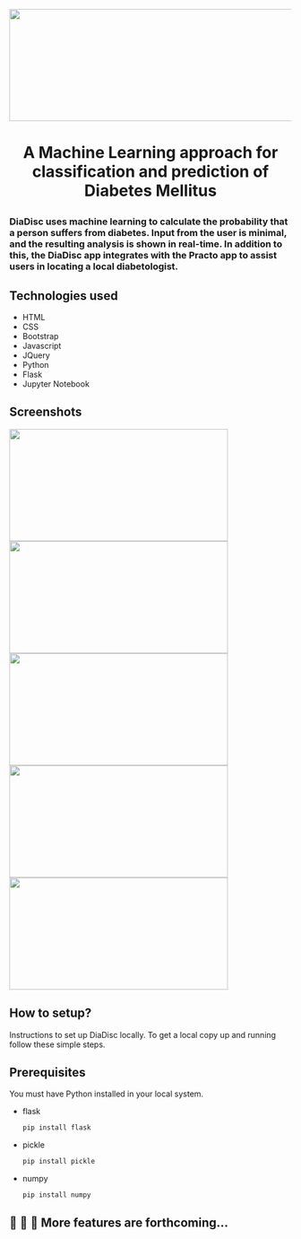 <p align="center">
    <img src="https://user-images.githubusercontent.com/78247889/199315642-f07762bf-c93c-4650-bfa8-1e1f5944541f.png" width="520" height="200">
</p>

# <p align="center"><strong>A Machine Learning approach for classification and prediction of Diabetes Mellitus</strong></p>

### <p>DiaDisc uses machine learning to calculate the probability that a person suffers from diabetes. Input from the user is minimal, and the resulting analysis is shown in real-time. In addition to this, the DiaDisc app integrates with the Practo app to assist users in locating a local diabetologist.<p>

## Technologies used
* HTML
* CSS
* Bootstrap
* Javascript
* JQuery
* Python
* Flask
* Jupyter Notebook
<!-- * MySQL -->

## Screenshots
<p>
    <img src="https://user-images.githubusercontent.com/78247889/199990598-1d8450a3-2415-4a18-97f9-64c506522b05.png" width="390" height="200">
    <img src="https://user-images.githubusercontent.com/78247889/199993227-18e4d48e-b4d6-4af2-a163-f9f67797b009.png" width="390" height="200">
    <img src="https://user-images.githubusercontent.com/78247889/199990617-cd65c31b-bc90-441c-99ba-77027f4843c4.png" width="390" height="200">
    <img src="https://user-images.githubusercontent.com/78247889/199990640-ff6f8f56-7fff-4bad-856b-561c6dde498b.png" width="390" height="200">
    <img src="https://user-images.githubusercontent.com/78247889/199990649-a3aa1ddf-7722-4eb4-9d5e-12dba09737fc.png" width="390" height="200">
</p>

## How to setup?
Instructions to set up DiaDisc locally.
To get a local copy up and running follow these simple steps.

## Prerequisites
You must have Python installed in your local system.
* flask
  ```sh
  pip install flask
  ```
  
* pickle
  ```sh
  pip install pickle
  ```
  
* numpy
  ```sh
  pip install numpy
  ```

<!-- * pyyaml
  ```sh
  pip install pyyaml
  ``` -->

<!-- * flask_mysqldb
  ```sh
  pip install flask_mysqldb
  ``` -->

## 🚧 🚧 🚧 More features are forthcoming...